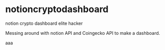 # notioncryptodashboard
notion crypto dashboard elite hacker 

Messing around with notion API and Coingecko API to make a dashboard.

aaa
